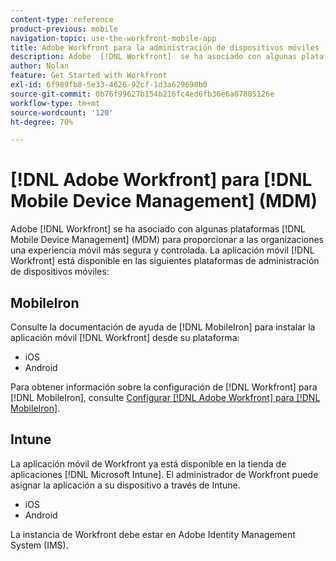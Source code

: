 ```yaml
---
content-type: reference
product-previous: mobile
navigation-topic: use-the-workfront-mobile-app
title: Adobe Workfront para la administración de dispositivos móviles (MDM)
description: Adobe  [!DNL Workfront]  se ha asociado con algunas plataformas de administración de dispositivos móviles (MDM) para proporcionar a las organizaciones una experiencia móvil más segura y controlada.
author: Nolan
feature: Get Started with Workfront
exl-id: 6f989fb8-5e33-4626-92cf-1d3a629698b0
source-git-commit: 0b76f99627b154b216fc4ed6fb36e6a07805126e
workflow-type: tm+mt
source-wordcount: '120'
ht-degree: 70%

---
```


# [!DNL Adobe Workfront] para [!DNL Mobile Device Management] (MDM)

Adobe [!DNL Workfront] se ha asociado con algunas plataformas [!DNL Mobile Device Management] (MDM) para proporcionar a las organizaciones una experiencia móvil más segura y controlada. La aplicación móvil [!DNL Workfront] está disponible en las siguientes plataformas de administración de dispositivos móviles:

## MobileIron

Consulte la documentación de ayuda de [!DNL MobileIron] para instalar la aplicación móvil [!DNL Workfront] desde su plataforma:

* iOS
* Android

Para obtener información sobre la configuración de [!DNL Workfront] para [!DNL MobileIron], consulte [Configurar  [!DNL Adobe Workfront]  para  [!DNL MobileIron]](../../../workfront-basics/mobile-apps/using-the-workfront-mobile-app/wf-mobileiron-configs.md).

## Intune

La aplicación móvil de Workfront ya está disponible en la tienda de aplicaciones [!DNL Microsoft Intune]. El administrador de Workfront puede asignar la aplicación a su dispositivo a través de Intune.

* iOS
* Android

La instancia de Workfront debe estar en Adobe Identity Management System (IMS).